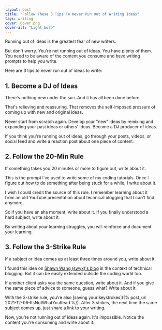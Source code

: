 ```yaml
---
layout: post
title: "Follow These 3 Tips To Never Run Out of Writing Ideas"
tags: writing
cover: Cover.png
cover-alt: "Light bulb" 
---
```


Running out of ideas is the greatest fear of new writers.

But don't worry. You're not running out of ideas. You have plenty of them. You need to be aware of the content you consume and have writing prompts to help you write.

Here are 3 tips to never run out of ideas to write:

## 1. Become a DJ of Ideas

There's nothing new under the sun. And it has all been done before.

That's relieving and reassuring. That removes the self-imposed pressure of coming up with new and original ideas.

Never start from scratch again. Develop your "new" ideas by remixing and expanding your past ideas or others' ideas. Become a DJ producer of ideas.

If you think you're running out of ideas, go through your posts, videos, or social feed and write a reaction post about one piece of content.

## 2. Follow the 20-Min Rule

If something takes you 20 minutes or more to figure out, write about it.

This is the prompt I've used to write some of my coding tutorials. Once I figure out how to do something after being stuck for a while, I write about it.

I wish I could credit the source of this rule. I remember learning about it from an old YouTube presentation about technical blogging that I can't find anymore.

So if you have an aha moment, write about it. If you finally understood a hard subject, write about it.

By writing about your learning struggles, you will reinforce and document your learning.

## 3. Follow the 3-Strike Rule

If a subject or idea comes up at least three times around you, write about it.

I found this idea on [Shawn Wang (swyx)'s blog](https://www.swyx.io/three-strikes) in the context of technical blogging. But it can be easily extended outside the coding world too.

If another client asks you the same question, write about it. And if you give the same piece of advice to someone, guess what? Write about it.

With the 3-strike rule, you're also [saving your keystrokes]({% post_url 2021-12-06-ItsNotWhatYouRead %}). After 3 strikes, the next time the same subject comes up, just share a link to your writing.

Now, you're not running out of ideas again. It's impossible. Notice the content you're consuming and write about it.